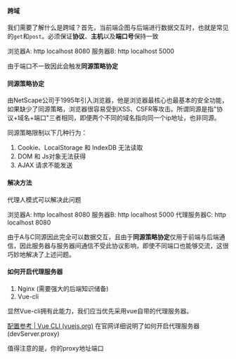 #### 跨域
我们需要了解什么是跨域？首先，当前端企图与后端进行数据交互时，也就是常见的`get`和`post`。必须保证**协议**、**主机**以及**端口号**保持一致

浏览器A: http localhost 8080
服务器B: http localhost 5000

由于端口不一致因此会触发**同源策略协定**

#### 同源策略协定
由NetScape公司于1995年引入浏览器，他是浏览器最核心也最基本的安全功能，如果缺少了同源策略，浏览器很容易受到XSS、CSFR等攻击。所谓同源是指"协议+域名+端口"三者相同，即便两个不同的域名指向同一个ip地址，也非同源。

同源策略限制以下几种行为：

1. Cookie、LocalStorage 和 IndexDB 无法读取
2. DOM 和 Js对象无法获得
3. AJAX 请求不能发送

#### 解决方法
代理人模式可以解决此问题

浏览器A: http localhost 8080
服务器B: http localhost 5000
代理服务器C: http localhost 8080

由于A与C同源因此完全可以数据交互，且由于**同源策略协定**仅用于前端与后端通信，因此服务器与服务器间通信不受此协议影响，即使不同端口也能够交流，这很巧妙地解决了上述问题。

#### 如何开启代理服务器
1. Nginx (需要强大的后端知识储备)
2. Vue-cli

显然Vue-cli拥有此能力，我们应当优先采用vue自带的代理服务器。

[配置参考 | Vue CLI (vuejs.org)](https://cli.vuejs.org/zh/config/#devserver) 在官网详细说明了如何开启代理服务器(devServer.proxy)

值得注意的是，你的proxy地址端口




